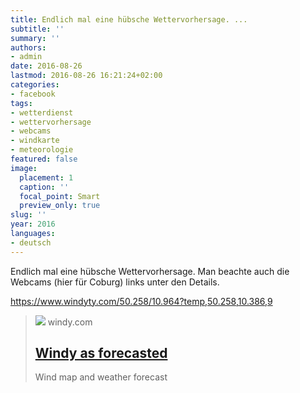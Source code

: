```yaml
---
title: Endlich mal eine hübsche Wettervorhersage. ...
subtitle: ''
summary: ''
authors:
- admin
date: 2016-08-26
lastmod: 2016-08-26 16:21:24+02:00
categories:
- facebook
tags:
- wetterdienst
- wettervorhersage
- webcams
- windkarte
- meteorologie
featured: false
image:
  placement: 1
  caption: ''
  focal_point: Smart
  preview_only: true
slug: ''
year: 2016
languages:
- deutsch
---
```


Endlich mal eine hübsche Wettervorhersage. Man beachte auch die Webcams (hier für Coburg) links unter den Details.

https://www.windyty.com/50.258/10.964?temp,50.258,10.386,9
> [![](https://www.windy.com/img/socialshare3.jpg)](https://www.windyty.com/50.258/10.964?temp%2C50.258%2C10.386%2C9)
> windy.com
> ## [Windy as forecasted](https://www.windyty.com/50.258/10.964?temp%2C50.258%2C10.386%2C9)
>
>Wind map and weather forecast